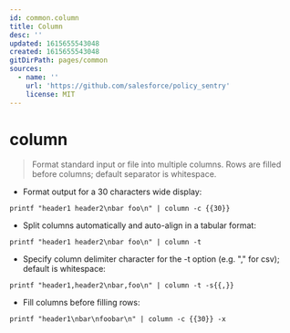 ```yaml
---
id: common.column
title: Column
desc: ''
updated: 1615655543048
created: 1615655543048
gitDirPath: pages/common
sources:
  - name: ''
    url: 'https://github.com/salesforce/policy_sentry'
    license: MIT
---
```

# column

> Format standard input or file into multiple columns.
> Rows are filled before columns; default separator is whitespace.

- Format output for a 30 characters wide display:

`printf "header1 header2\nbar foo\n" | column -c {{30}}`

- Split columns automatically and auto-align in a tabular format:

`printf "header1 header2\nbar foo\n" | column -t`

- Specify column delimiter character for the -t option (e.g. "," for csv); default is whitespace:

`printf "header1,header2\nbar,foo\n" | column -t -s{{,}}`

- Fill columns before filling rows:

`printf "header1\nbar\nfoobar\n" | column -c {{30}} -x`

